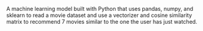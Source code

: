 A machine learning model built with Python that uses pandas, numpy, and sklearn to read a movie dataset and use a vectorizer and cosine similarity matrix to recommend 7 movies similar to the one the user has just watched.
